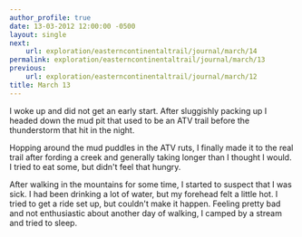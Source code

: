 ```yaml
---
author_profile: true
date: 13-03-2012 12:00:00 -0500
layout: single
next:
    url: exploration/easterncontinentaltrail/journal/march/14
permalink: exploration/easterncontinentaltrail/journal/march/13
previous:
    url: exploration/easterncontinentaltrail/journal/march/12
title: March 13
---
```

I woke up and did not get an early start. After sluggishly packing up I headed down the mud pit that used to be an ATV trail before the thunderstorm that hit in the night.

Hopping around the mud puddles in the ATV ruts, I finally made it to the real trail after fording a creek and generally taking longer than I thought I would. I tried to eat some, but didn't feel that hungry.

After walking in the mountains for some time, I started to suspect that I was sick. I had been drinking a lot of water, but my forehead felt a little hot. I tried to get a ride set up, but couldn't make it happen. Feeling pretty bad and not enthusiastic about another day of walking, I camped by a stream and tried to sleep.